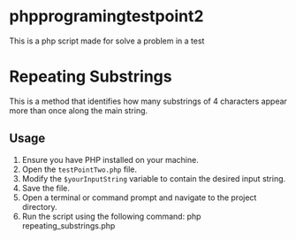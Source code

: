 # phpprogramingtestpoint2
This is a php script made for solve a problem in a test

# Repeating Substrings

This is a method that identifies how many substrings of 4 characters appear more than once along the main string.

## Usage

1. Ensure you have PHP installed on your machine.
2. Open the `testPointTwo.php` file.
3. Modify the `$yourInputString` variable to contain the desired input string.
4. Save the file.
5. Open a terminal or command prompt and navigate to the project directory.
6. Run the script using the following command:
   php repeating_substrings.php
